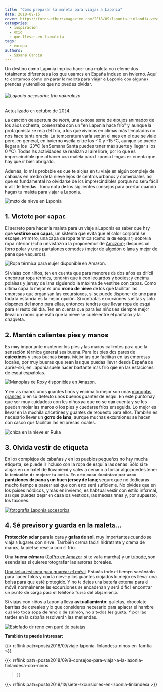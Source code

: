 ```yaml
---
title: "Cómo preparar la maleta para viajar a Laponia"
date: 2018-09-15
cover: https://fotos.etheriamagazine.com/2018/09/laponia-finlandia-vestimenta.jpg
categories: 
  - inspiración
  - ocio
  - que-llevar-en-la-maleta
tags: 
  - europa
authors: 
  - Susana García
---
```


Un destino como Laponia implica hacer una maleta con elementos totalmente diferentes a 
los que usamos en España incluso en invierno. Aquí te contamos cómo preparar la maleta 
para viajar a Laponia con algunas prendas y utensilios que no puedes olvidar. 

###### ![Laponia accesorios frío naturaleza](https://fotos.etheriamagazine.com/2018/05/Maleta-Laponia.jpg "Imprescindibles para la maleta a Laponia")

Actualizado en octubre de 2024. 

La canción de apertura de _Noeli_, una exitosa serie de dibujos animados de los años 
ochenta, comenzaba con un "en Laponia hace frío" y, aunque la protagonista se reía del 
frío, a los que vivimos en climas más templados no nos hace tanta gracia. La temperatura 
varía según el mes en el que se viaje pero, en general, en invierno oscila entre los -10 
y -15 ºC, aunque se puede llegar a los -20ºC (en Semana Santa puedes tener más suerte y 
llegar a los 0 ºC). Todas las actividades se realizan al aire libre, por lo que es 
imprescindible que al hacer una maleta para Laponia tengas en cuenta que hay que ir bien 
abrigado. 

Además, lo más probable es que te alojes en tu viaje en algún complejo de cabañas en 
medio de la nieve lejos de centros urbanos y comerciales, así que es fundamental no 
olvidarse de los imprescindibles porque no será fácil ir allí de tiendas. Toma nota de 
los siguientes consejos para acertar cuando hagas tu maleta para viajar a Laponia. 

![moto de nieve en Laponia](https://fotos.etheriamagazine.com/2018/09/maleta-laponia-moto-traje-termico.jpg "Asegúrate cuando contrates las excursiones que te faciliten un traje térmico para realizarlas.")

## 1\. Vistete por capas

El secreto para hacer la maleta para un viaje a Laponia es saber que hay que **vestirse 
con capas**, un sistema que evita que el calor corporal se escape. Primero, una capa de 
ropa térmica (como la de esquiar) sobre la ropa interior (echa un vistazo a la 
proponemos de [Amazon](https://amzn.to/4dW2ZT1)); después un forro polar y unos 
pantalones cómodos (mejor de algodón o lana y mejor de pana que vaqueros). 

![Ropa térmica para mujer disponible en Amazon.](https://fotos.etheriamagazine.com/2018/09/laponia-ropa-termica-mujer.jpg "Ropa térmica para mujer disponible en Amazon.")

Si viajas con niños, ten en cuenta que para menores de dos años es difícil encontrar 
ropa térmica, tendrán que ir con leotardos y bodies; y encima polainas y jersey de lana 
siguiendo la máxima de vestirse con capas. Como última capa lo mejor es uno **mono de 
nieve** de los que facilitan las empresas que organizan las excursiones, si se puede 
disponer de uno para toda la estancia es la mejor opción. Si contratas excursiones 
sueltas y sólo dispones del mono para ellas, entonces tendrás que llevar ropa de esquí 
para el resto del día. Ten en cuenta que para los niños es siempre mejor llevar un mono 
que evita que la nieve se cuele entre el pantalón y la chaqueta. 

## 2\. Mantén calientes pies y manos

Es muy importante mantener los pies y las manos calientes para que la sensación térmica 
general sea buena. Para los pies dos pares de **calcetines** y unas buenas **botas**. 
Mejor las que facilitan en las empresas locales, por muy buenas que sean las que puedas 
llevar desde España de après-ski, en Laponia suele hacer bastante más frío que en las 
estaciones de esquí españolas. 

![Manoplas de Roxy disponibles en Amazon.](https://fotos.etheriamagazine.com/2018/09/ropa-laponia-manoplas.jpg "Manoplas de Roxy disponibles en Amazon.")

Y en las manos unos guantes finos y encima lo mejor son unas [manoplas 
grandes](https://amzn.to/4dRkCDH) o en su defecto unos buenos guantes de esquí. En este 
punto hay que ser muy cuidadoso con los niños ya que no se dan cuenta y se les pueden 
mojar las manos o los pies y quedarse fríos enseguida. Lo mejor es llevar en la mochila 
calcetines y guantes de repuesto para ellos. También es necesario llevar un **gorro de 
lana**, aunque muchas excursiones se hacen con casco que facilitan las empresas locales. 

![chica en la nieve en Ruka](https://fotos.etheriamagazine.com/2018/09/laponia-finlandia-vestimenta.jpg "A Laponia es fundamental llevar buena ropa de abrigo si vas a salir alguna noche por una ciudad. © Ilya Shishikhin")

## 3\. Olvida vestir de etiqueta

En los complejos de cabañas y en los pueblos pequeños no hay mucha etiqueta, se puede ir 
incluso con la ropa de esquí a las cenas. Sólo si te alojas en un hotel de Rovaniemi y 
sales a cenar o a tomar algo puedes tener la tentación de mejorar tu estilo. En este 
caso decántate por unos **pantalones de pana y un buen jersey de lana**; seguro que no 
dedicarás mucho tiempo a pasear así que con esto será suficiente. No olvides que en los 
países nórdicos, y más en invierno, es habitual vestir con estilo informal, así que 
puedes dejar en casa los vestidos, las medias finas y, por supuesto, los tacones. 

[![fotografía Laponia accesorios](https://fotos.etheriamagazine.com/2018/05/tripode-fotocasion.es_.jpg "Trípode de Fotocasion.es")](https://www.fotocasion.es/tripodes/010901/F/)

## 4\. Sé previsor y guarda en la maleta...

**Protección solar** para la cara y **gafas de sol**, muy importantes cuando se viaja a 
lugares con nieve. También crema facial hidratante y crema de manos, la piel se reseca 
con el frío. 

Una **buena cámara** ([GoPro en Amazon](https://amzn.to/3myAXFL) si te va la marcha) y 
un [trípode](https://amzn.to/3GJBaOx), son esenciales si quieres fotografiar las auroras 
boreales. 

[Una bolsa estanca para guardar el móvil](https://amzn.to/2Y7jR8u). Estarás todo el 
tiempo sacándolo para hacer fotos y con la nieve y los guantes mojados lo mejor es 
llevar una bolsa para que esté protegido. Y no te dejes una batería externa para el 
móvil, normalmente las excursiones se encadenan y será difícil encontrar un punto de 
carga para el teléfono fuera del alojamiento. 

Si viajas con niños a Laponia lleva **avituallamiento**: galletas, chocolate, barritas 
de cereales y lo que consideres necesario para aplacar el hambre cuando toca sopa de 
reno o de salmón, no a todos les gusta. Y por las tardes en la cabaña resolverán las 
meriendas. 

![Estofado de reno con puré de patatas](https://fotos.etheriamagazine.com/2018/09/maleta-laponia-comida.jpg "Estofado de reno con puré de patatas, una comida típica lapona.")

**También te puede interesar:** 

{{< reflink path=posts/2018/09/viaje-laponia-finlandesa-ninos-en-familia >}} 

{{< reflink path=posts/2018/09/8-consejos-para-viajar-a-la-laponia-finlandesa-con-ninos 
>}} 

{{< reflink path=posts/2019/10/siete-excursiones-en-laponia-finlandesa >}}
